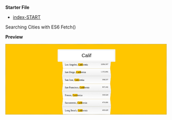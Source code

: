 **Starter File**
* [index-START](https://github.com/wesbos/JavaScript30/blob/master/06%20-%20Type%20Ahead/index-START.html)

Searching Cities with ES6 Fetch()

**Preview**

![](img/preview.png?raw=true)
